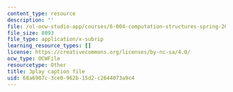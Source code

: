 ```yaml
---
content_type: resource
description: ''
file: /ol-ocw-studio-app/courses/6-004-computation-structures-spring-2017/68a6907c3ce0962b15d2c2644073a9c4_00KTZ7t_rWw.srt
file_size: 8093
file_type: application/x-subrip
learning_resource_types: []
license: https://creativecommons.org/licenses/by-nc-sa/4.0/
ocw_type: OCWFile
resourcetype: Other
title: 3play caption file
uid: 68a6907c-3ce0-962b-15d2-c2644073a9c4
---
```

